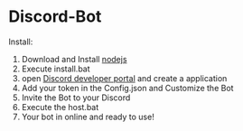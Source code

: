 # Discord-Bot

Install:
1. Download and Install [nodejs](https://nodejs.org/en/)
2. Execute install.bat
3. open [Discord developer portal](https://discord.com/login?redirect_to=%2Fdevelopers%2Fapplications) and create a application
4. Add your token in the Config.json and Customize the Bot
5. Invite the Bot to your Discord
6. Execute the host.bat
7. Your bot in online and ready to use!      





